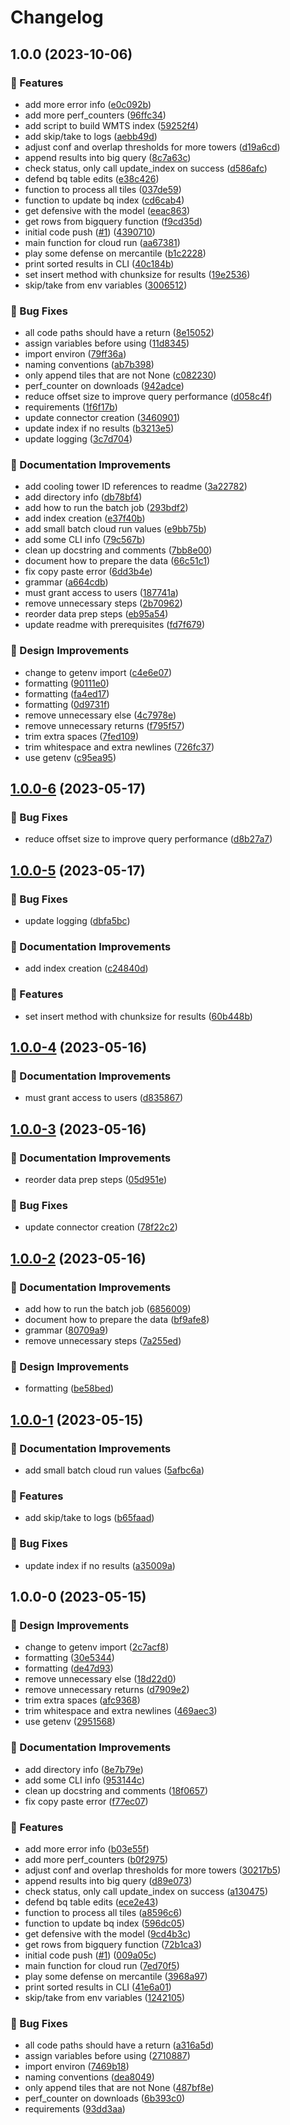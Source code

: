 # Changelog

## 1.0.0 (2023-10-06)


### 🚀 Features

* add more error info ([e0c092b](https://github.com/agrc/dhhs-cooling-towers/commit/e0c092b63d1b32324f3e4be761a6b3f5334cfea0))
* add more perf_counters ([96ffc34](https://github.com/agrc/dhhs-cooling-towers/commit/96ffc342467653c4f7f04dc88e62527c32121fae))
* add script to build WMTS index ([59252f4](https://github.com/agrc/dhhs-cooling-towers/commit/59252f442e6559ad8cec9ae4a101865d7c0de95a))
* add skip/take to logs ([aebb49d](https://github.com/agrc/dhhs-cooling-towers/commit/aebb49d2db65d42bac377969172d114c734cfbde))
* adjust conf and overlap thresholds for more towers ([d19a6cd](https://github.com/agrc/dhhs-cooling-towers/commit/d19a6cd1cd5b6cd0f2c93d3adb5a0e218cea16f1))
* append results into big query ([8c7a63c](https://github.com/agrc/dhhs-cooling-towers/commit/8c7a63c75c06d02cef2184e2c97b818e83b3b9b6))
* check status, only call update_index on success ([d586afc](https://github.com/agrc/dhhs-cooling-towers/commit/d586afc5046bd06b975a5c35de1e47c2f6de396d))
* defend bq table edits ([e38c426](https://github.com/agrc/dhhs-cooling-towers/commit/e38c426428216f2369485491db02a0dd3701f2ee))
* function to process all tiles ([037de59](https://github.com/agrc/dhhs-cooling-towers/commit/037de59066a905d508dcf85bc2f58687eaea4b2b))
* function to update bq index ([cd6cab4](https://github.com/agrc/dhhs-cooling-towers/commit/cd6cab4e0d09e869eec6870568b2d93e054a0225))
* get defensive with the model ([eeac863](https://github.com/agrc/dhhs-cooling-towers/commit/eeac86325b6284de87fe69d6eca6884403df24ae))
* get rows from bigquery function ([f9cd35d](https://github.com/agrc/dhhs-cooling-towers/commit/f9cd35dcc4a577735e1ef317f3543e21d0689ee7))
* initial code push ([#1](https://github.com/agrc/dhhs-cooling-towers/issues/1)) ([4390710](https://github.com/agrc/dhhs-cooling-towers/commit/4390710d08e32df9a06a5605b76dcdb27b1baa16))
* main function for cloud run ([aa67381](https://github.com/agrc/dhhs-cooling-towers/commit/aa67381be101aee6e46a8d71d9bda76def1ed55b))
* play some defense on mercantile ([b1c2228](https://github.com/agrc/dhhs-cooling-towers/commit/b1c2228b5e6be74ce9b39278b3244f13e8f0eb9e))
* print sorted results in CLI ([40c184b](https://github.com/agrc/dhhs-cooling-towers/commit/40c184b9c8dec83d53a59df07c7914b663bac535))
* set insert method with chunksize for results ([19e2536](https://github.com/agrc/dhhs-cooling-towers/commit/19e2536d5bcc3e5c0289f65db579ec92ceaeb31b))
* skip/take from env variables ([3006512](https://github.com/agrc/dhhs-cooling-towers/commit/30065128ba6721d33fbb4622538aea6cc8f138cd))


### 🐛 Bug Fixes

* all code paths should have a return ([8e15052](https://github.com/agrc/dhhs-cooling-towers/commit/8e150521cfe0c16473c7a8865f650a7cc465a2be))
* assign variables before using ([11d8345](https://github.com/agrc/dhhs-cooling-towers/commit/11d8345dfb62d87d7ff556e351762d08a6b15818))
* import environ ([79ff36a](https://github.com/agrc/dhhs-cooling-towers/commit/79ff36a127e29919bca5113fc8300132706594ce))
* naming conventions ([ab7b398](https://github.com/agrc/dhhs-cooling-towers/commit/ab7b398af4dd8c2c314e59f361b06b9a228b0e6b))
* only append tiles that are not None ([c082230](https://github.com/agrc/dhhs-cooling-towers/commit/c082230fe15b84820a3af29e2794cc3ce5cf1447))
* perf_counter on downloads ([942adce](https://github.com/agrc/dhhs-cooling-towers/commit/942adce29e9bf9b8390bcce1edf7e591aae3fa96))
* reduce offset size to improve query performance ([d058c4f](https://github.com/agrc/dhhs-cooling-towers/commit/d058c4f20237ad6fa1247a416cf85cd796a9b4f1))
* requirements ([1f6f17b](https://github.com/agrc/dhhs-cooling-towers/commit/1f6f17ba1ad2922b9d1ae8778105d317def03025))
* update connector creation ([3460901](https://github.com/agrc/dhhs-cooling-towers/commit/34609013f5b3b5b8eb9d9b446397a1ae0badcba9))
* update index if no results ([b3213e5](https://github.com/agrc/dhhs-cooling-towers/commit/b3213e5cf95a9e7c822fad115e3d5d1139b97d00))
* update logging ([3c7d704](https://github.com/agrc/dhhs-cooling-towers/commit/3c7d704db12f1a0f922e0b46c4f73eda213db4a7))


### 📖 Documentation Improvements

* add cooling tower ID references to readme ([3a22782](https://github.com/agrc/dhhs-cooling-towers/commit/3a227827e12e01f700c60108deabbd2a562e2e24))
* add directory info ([db78bf4](https://github.com/agrc/dhhs-cooling-towers/commit/db78bf4d9faf9a098a813242081e0325d66e83b7))
* add how to run the batch job ([293bdf2](https://github.com/agrc/dhhs-cooling-towers/commit/293bdf228c538e2165a24f6c2c02c8c0dbf332d0))
* add index creation ([e37f40b](https://github.com/agrc/dhhs-cooling-towers/commit/e37f40b931311d4e6c832bcb4393d2efba1efc09))
* add small batch cloud run values ([e9bb75b](https://github.com/agrc/dhhs-cooling-towers/commit/e9bb75b817977367710c3b67b32752cb6a629540))
* add some CLI info ([79c567b](https://github.com/agrc/dhhs-cooling-towers/commit/79c567bdabac260cb83aa3b9d57de871909825a6))
* clean up docstring and comments ([7bb8e00](https://github.com/agrc/dhhs-cooling-towers/commit/7bb8e008ec3256fee1af7fc072c2ad9449fb9719))
* document how to prepare the data ([66c51c1](https://github.com/agrc/dhhs-cooling-towers/commit/66c51c15e9b9c3ca4e3cd09724bd44ac02ffa1ef))
* fix copy paste error ([6dd3b4e](https://github.com/agrc/dhhs-cooling-towers/commit/6dd3b4e9723866d987549a15bd312a9ac022ac88))
* grammar ([a664cdb](https://github.com/agrc/dhhs-cooling-towers/commit/a664cdb138d1762dad1c18455f938cc665bee981))
* must grant access to users ([187741a](https://github.com/agrc/dhhs-cooling-towers/commit/187741a534166528c38ddf7c0204a0eb54e2b266))
* remove unnecessary steps ([2b70962](https://github.com/agrc/dhhs-cooling-towers/commit/2b7096210b5698fa16cf1216979c2c15c0dd398e))
* reorder data prep steps ([eb95a54](https://github.com/agrc/dhhs-cooling-towers/commit/eb95a54469fbaf41b4f8bdd362487f2a38e57243))
* update readme with prerequisites ([fd7f679](https://github.com/agrc/dhhs-cooling-towers/commit/fd7f67934661b40c642e2681bacbd57d59347fa1))


### 🎨 Design Improvements

* change to getenv import ([c4e6e07](https://github.com/agrc/dhhs-cooling-towers/commit/c4e6e0769047a7fcebfea0f35840c34b343e171f))
* formatting ([90111e0](https://github.com/agrc/dhhs-cooling-towers/commit/90111e054df17edcd421e4fd7acd6fc804c24b50))
* formatting ([fa4ed17](https://github.com/agrc/dhhs-cooling-towers/commit/fa4ed1725b06f94fcc80bc5ecc7610316ac721b6))
* formatting ([0d9731f](https://github.com/agrc/dhhs-cooling-towers/commit/0d9731fd74a0a6ea57e7e407b623e48a8f83d29a))
* remove unnecessary else ([4c7978e](https://github.com/agrc/dhhs-cooling-towers/commit/4c7978e84fa4bde317b9b09509d9a1531eafe360))
* remove unnecessary returns ([f795f57](https://github.com/agrc/dhhs-cooling-towers/commit/f795f57c852b768f22159b6a3281cfe9d74ab6da))
* trim extra spaces ([7fed109](https://github.com/agrc/dhhs-cooling-towers/commit/7fed10951535d61c346990d277ca3effc7c60905))
* trim whitespace and extra newlines ([726fc37](https://github.com/agrc/dhhs-cooling-towers/commit/726fc37ddb0088ca06af924f1297d29a18b059c2))
* use getenv ([c95ea95](https://github.com/agrc/dhhs-cooling-towers/commit/c95ea9545bab36a0279c25380c291bbf22a3e11b))

## [1.0.0-6](https://github.com/agrc/dhhs-cooling-towers/compare/v1.0.0-5...v1.0.0-6) (2023-05-17)


### 🐛 Bug Fixes

* reduce offset size to improve query performance ([d8b27a7](https://github.com/agrc/dhhs-cooling-towers/commit/d8b27a783a754f7878431c23bf12ee969f130578))

## [1.0.0-5](https://github.com/agrc/dhhs-cooling-towers/compare/v1.0.0-4...v1.0.0-5) (2023-05-17)


### 🐛 Bug Fixes

* update logging ([dbfa5bc](https://github.com/agrc/dhhs-cooling-towers/commit/dbfa5bc0c54d23693165c8d89262420ecf50f2b2))


### 📖 Documentation Improvements

* add index creation ([c24840d](https://github.com/agrc/dhhs-cooling-towers/commit/c24840d6af1ad64f55d653318b342ab650d809d8))


### 🚀 Features

* set insert method with chunksize for results ([60b448b](https://github.com/agrc/dhhs-cooling-towers/commit/60b448bb4e15e48adc1ef4f5ec6f4616ea1f11e8))

## [1.0.0-4](https://github.com/agrc/dhhs-cooling-towers/compare/v1.0.0-3...v1.0.0-4) (2023-05-16)


### 📖 Documentation Improvements

* must grant access to users ([d835867](https://github.com/agrc/dhhs-cooling-towers/commit/d835867ea606c4fdf1919f6ddca7335a9bc95579))

## [1.0.0-3](https://github.com/agrc/dhhs-cooling-towers/compare/v1.0.0-2...v1.0.0-3) (2023-05-16)


### 📖 Documentation Improvements

* reorder data prep steps ([05d951e](https://github.com/agrc/dhhs-cooling-towers/commit/05d951e08c1d3f3de05bde065b151a70845a4abf))


### 🐛 Bug Fixes

* update connector creation ([78f22c2](https://github.com/agrc/dhhs-cooling-towers/commit/78f22c21316e8becb88679d96cd3bee20057cc83))

## [1.0.0-2](https://github.com/agrc/dhhs-cooling-towers/compare/v1.0.0-1...v1.0.0-2) (2023-05-16)


### 📖 Documentation Improvements

* add how to run the batch job ([6856009](https://github.com/agrc/dhhs-cooling-towers/commit/68560099e9b831a06a0998444307cfb7d4bb2d71))
* document how to prepare the data ([bf9afe8](https://github.com/agrc/dhhs-cooling-towers/commit/bf9afe88e9b39925557258667ce06c3ce9e62337))
* grammar ([80709a9](https://github.com/agrc/dhhs-cooling-towers/commit/80709a977a6ce97e77f83939daa8ddebbd47dff1))
* remove unnecessary steps ([7a255ed](https://github.com/agrc/dhhs-cooling-towers/commit/7a255edbd139d396ecf70a002a32dceca2ebcf4f))


### 🎨 Design Improvements

* formatting ([be58bed](https://github.com/agrc/dhhs-cooling-towers/commit/be58bed234ae9546b76340112083a0b38ed127f6))

## [1.0.0-1](https://github.com/agrc/dhhs-cooling-towers/compare/v1.0.0-0...v1.0.0-1) (2023-05-15)


### 📖 Documentation Improvements

* add small batch cloud run values ([5afbc6a](https://github.com/agrc/dhhs-cooling-towers/commit/5afbc6a6e960d2f47a3242f9a627459cd84c806f))


### 🚀 Features

* add skip/take to logs ([b65faad](https://github.com/agrc/dhhs-cooling-towers/commit/b65faad4e5f8e5b9e4109cf19abea3b597326206))


### 🐛 Bug Fixes

* update index if no results ([a35009a](https://github.com/agrc/dhhs-cooling-towers/commit/a35009a89569fde21d86527e40aa1ac4b7c3a5a4))

## 1.0.0-0 (2023-05-15)


### 🎨 Design Improvements

* change to getenv import ([2c7acf8](https://github.com/agrc/dhhs-cooling-towers/commit/2c7acf80ef19f11dc080f29415236db808a4dd0b))
* formatting ([30e5344](https://github.com/agrc/dhhs-cooling-towers/commit/30e53442f4f3e73bdb50b70ddc597d6cd40a33eb))
* formatting ([de47d93](https://github.com/agrc/dhhs-cooling-towers/commit/de47d93250b0533a961a23447726d07ee12e51a5))
* remove unnecessary else ([18d22d0](https://github.com/agrc/dhhs-cooling-towers/commit/18d22d096209206760b0ee559ba0f692540c0d10))
* remove unnecessary returns ([d7909e2](https://github.com/agrc/dhhs-cooling-towers/commit/d7909e246a083dcfd95cc0a4d856ef8bc3e9ed09))
* trim extra spaces ([afc9368](https://github.com/agrc/dhhs-cooling-towers/commit/afc9368d17ee16f1f8eaa4a2918d0d9969e19644))
* trim whitespace and extra newlines ([469aec3](https://github.com/agrc/dhhs-cooling-towers/commit/469aec3841a88ab58f40051025a463329a2062c5))
* use getenv ([2951568](https://github.com/agrc/dhhs-cooling-towers/commit/29515685722322d3f917fc499b0cc766b4680860))


### 📖 Documentation Improvements

* add directory info ([8e7b79e](https://github.com/agrc/dhhs-cooling-towers/commit/8e7b79e8c8f1787eec88735db7452f5bb94b6aee))
* add some CLI info ([953144c](https://github.com/agrc/dhhs-cooling-towers/commit/953144c8ddaef150d6307b88619e6a9d01cac8b8))
* clean up docstring and comments ([18f0657](https://github.com/agrc/dhhs-cooling-towers/commit/18f0657ad03a5ff55807d71d7fce7a5533933793))
* fix copy paste error ([f77ec07](https://github.com/agrc/dhhs-cooling-towers/commit/f77ec07fd58cd00ef2f06b43882ff18737a8e4c5))


### 🚀 Features

* add more error info ([b03e55f](https://github.com/agrc/dhhs-cooling-towers/commit/b03e55fae7763441d13806f21f2fe1eeb3fc8b41))
* add more perf_counters ([b0f2975](https://github.com/agrc/dhhs-cooling-towers/commit/b0f2975f755ce794edd0623425226eab313bd089))
* adjust conf and overlap thresholds for more towers ([30217b5](https://github.com/agrc/dhhs-cooling-towers/commit/30217b5b0262ce5a102181c636cedb769c592136))
* append results into big query ([d89e073](https://github.com/agrc/dhhs-cooling-towers/commit/d89e0733bac7c397a8cd9dccd15980eed38c1506))
* check status, only call update_index on success ([a130475](https://github.com/agrc/dhhs-cooling-towers/commit/a1304754eaa87807c9aa63b3388e6497d40d47b3))
* defend bq table edits ([ece2e43](https://github.com/agrc/dhhs-cooling-towers/commit/ece2e43fc1301b1227aa5c81dc64df4a40e7a8a2))
* function to process all tiles ([a8596c6](https://github.com/agrc/dhhs-cooling-towers/commit/a8596c648fa44d909a2c4c02d0abe91373ec8844))
* function to update bq index ([596dc05](https://github.com/agrc/dhhs-cooling-towers/commit/596dc051b9143531ea03fdbf10a267f7d19eec8f))
* get defensive with the model ([9cd4b3c](https://github.com/agrc/dhhs-cooling-towers/commit/9cd4b3ccd39b9edc71c855446648c6278b293701))
* get rows from bigquery function ([72b1ca3](https://github.com/agrc/dhhs-cooling-towers/commit/72b1ca3d451bf4ff8778da147af8f583585c6dda))
* initial code push ([#1](https://github.com/agrc/dhhs-cooling-towers/issues/1)) ([009a05c](https://github.com/agrc/dhhs-cooling-towers/commit/009a05ce7f3d071d2befa4b49613f49487c3b907))
* main function for cloud run ([7ed70f5](https://github.com/agrc/dhhs-cooling-towers/commit/7ed70f5948ac2141deb18f3544362bd39c46eb76))
* play some defense on mercantile ([3968a97](https://github.com/agrc/dhhs-cooling-towers/commit/3968a978330d2530b7e29b0433f03f9e01f46df7))
* print sorted results in CLI ([41e6a01](https://github.com/agrc/dhhs-cooling-towers/commit/41e6a01204c1d52cfa6653c45dd9d564f87cd0d8))
* skip/take from env variables ([1242105](https://github.com/agrc/dhhs-cooling-towers/commit/1242105836b85c04196f965d2731cafde841e9ad))


### 🐛 Bug Fixes

* all code paths should have a return ([a316a5d](https://github.com/agrc/dhhs-cooling-towers/commit/a316a5df53f5f789a95f773f47e797c936a21256))
* assign variables before using ([2710887](https://github.com/agrc/dhhs-cooling-towers/commit/2710887980297de3fceb364188c2faa8c5d6103b))
* import environ ([7469b18](https://github.com/agrc/dhhs-cooling-towers/commit/7469b1825dda979e08fce04b537b31ffbcb161b8))
* naming conventions ([dea8049](https://github.com/agrc/dhhs-cooling-towers/commit/dea8049e9f96501caae70bb733a0f2d74fcb437d))
* only append tiles that are not None ([487bf8e](https://github.com/agrc/dhhs-cooling-towers/commit/487bf8e58fd7c282bbe80e19108b0eee5fb2cd89))
* perf_counter on downloads ([6b393c0](https://github.com/agrc/dhhs-cooling-towers/commit/6b393c09348db8ff309164206fb007ecab729e2b))
* requirements ([93dd3aa](https://github.com/agrc/dhhs-cooling-towers/commit/93dd3aa863c30224d152bfc271d8883a77ddd555))
